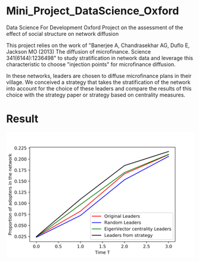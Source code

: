 # Mini_Project_DataScience_Oxford
Data Science For Development Oxford Project on the assessment of the effect of social structure on network diffusion

This project relies on the work of "Banerjee A, Chandrasekhar AG, Duflo E, Jackson MO (2013) The diffusion of microfinance.
Science 341(6144):1236498" to study stratification in network data and leverage this characteristic to choose "injection points" for microfinance diffusion.

In these networks, leaders are chosen to diffuse microfinance plans in their village. We conceived a strategy that takes the stratification of the network into account for the choice of these leaders and compare the results of this choice with the strategy paper or strategy based on centrality measures. 

# Result
![Example](/Images/Adopters27.png)
